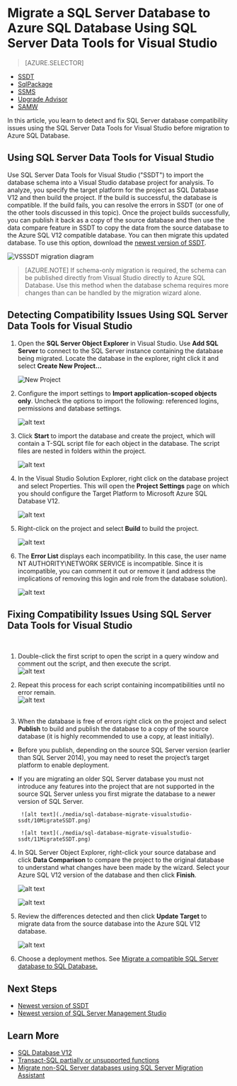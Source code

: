 <properties
   pageTitle="Fix SQL Server database compatibility issues before migration to SQL Database | Microsoft Azure"
   description="Microsoft Azure SQL Database, database migration, compatibility, SQL Azure Migration Wizard, SSDT"
   services="sql-database"
   documentationCenter=""
   authors="carlrabeler"
   manager="jhubbard"
   editor=""/>

<tags
   ms.service="sql-database"
   ms.devlang="NA"
   ms.topic="article"
   ms.tgt_pltfrm="NA"
   ms.workload="sqldb-migrate"
   ms.date="06/07/2016"
   ms.author="carlrab"/>

# Migrate a SQL Server Database to Azure SQL Database Using SQL Server Data Tools for Visual Studio 

> [AZURE.SELECTOR]
- [SSDT](sql-database-cloud-migrate-fix-compatibility-issues-ssdt.md)
- [SqlPackage](sql-database-cloud-migrate-determine-compatibility-sqlpackage.md)
- [SSMS](sql-database-cloud-migrate-determine-compatibility-ssms.md)
- [Upgrade Advisor](http://www.microsoft.com/download/details.aspx?id=48119)
- [SAMW](sql-database-cloud-migrate-fix-compatibility-issues.md)

In this article, you learn to detect and fix SQL Server database compatibility issues using the SQL Server Data Tools for Visual Studio before migration to Azure SQL Database.

## Using SQL Server Data Tools for Visual Studio

Use SQL Server Data Tools for Visual Studio ("SSDT") to import the database schema into a Visual Studio database project for analysis. To analyze, you specify the target platform for the project as SQL Database V12 and then build the project. If the build is successful, the database is compatible. If the build fails, you can resolve the errors in SSDT (or one of the other tools discussed in this topic). Once the project builds successfully, you can publish it back as a copy of the source database and then use the data compare feature in SSDT to copy the data from the source database to the Azure SQL V12 compatible database. You can then migrate this updated database. To use this option, download the [newest version of SSDT](https://msdn.microsoft.com/library/mt204009.aspx).

  ![VSSSDT migration diagram](./media/sql-database-cloud-migrate/03VSSSDTDiagram.png)

  > [AZURE.NOTE] If schema-only migration is required, the schema can be published directly from Visual Studio directly to Azure SQL Database. Use this method when the database schema requires more changes than can be handled by the migration wizard alone.

## Detecting Compatibility Issues Using SQL Server Data Tools for Visual Studio
   
1.	Open the **SQL Server Object Explorer** in Visual Studio. Use **Add SQL Server** to connect to the SQL Server instance containing the database being migrated. Locate the database in the explorer, right click it and select **Create New Project…**     
    
	![New Project](./media/sql-database-migrate-visualstudio-ssdt/02MigrateSSDT.png)    
   
2.	Configure the import settings to **Import application-scoped objects only**. Uncheck the options to import the following: referenced logins, permissions and database settings.    

    ![alt text](./media/sql-database-migrate-visualstudio-ssdt/03MigrateSSDT.png)    

3.	Click **Start** to import the database and create the project, which will contain a T-SQL script file for each object in the database. The script files are nested in folders within the project.    

    ![alt text](./media/sql-database-migrate-visualstudio-ssdt/04MigrateSSDT.png)    

4.	In the Visual Studio Solution Explorer, right click on the database project and select Properties. This will open the **Project Settings** page on which you should configure the Target Platform to Microsoft Azure SQL Database V12.    
    
    ![alt text](./media/sql-database-migrate-visualstudio-ssdt/05MigrateSSDT.png)    
    
5.	Right-click on the project and select **Build** to build the project.    
    
	![alt text](./media/sql-database-migrate-visualstudio-ssdt/06MigrateSSDT.png)    
    
6.	The **Error List** displays each incompatibility. In this case, the user name NT AUTHORITY\NETWORK SERVICE is incompatible. Since it is incompatible, you can comment it out or remove it (and address the implications of removing this login and role from the database solution).     
    
	![alt text](./media/sql-database-migrate-visualstudio-ssdt/07MigrateSSDT.png)    
    
## Fixing Compatibility Issues Using SQL Server Data Tools for Visual Studio        
      
1.	Double-click the first script to open the script in a query window and comment out the script, and then execute the script.     
	![alt text](./media/sql-database-migrate-visualstudio-ssdt/08MigrateSSDT.png)    

2.	Repeat this process for each script containing incompatibilities until no error remain.    
	![alt text](./media/sql-database-migrate-visualstudio-ssdt/09MigrateSSDT.png)    
     
3.	When the database is free of errors right click on the project and select **Publish** to build and publish the database to a copy of the source database (it is highly recommended to use a copy, at least initially).     
 - Before you publish, depending on the source SQL Server version (earlier than SQL Server 2014), you may need to reset the project’s target platform to enable deployment.     
 - If you are migrating an older SQL Server database you must not introduce any features into the project that are not supported in the source SQL Server unless you first migrate the database to a newer version of SQL Server.     

    	![alt text](./media/sql-database-migrate-visualstudio-ssdt/10MigrateSSDT.png)    
    
    	![alt text](./media/sql-database-migrate-visualstudio-ssdt/11MigrateSSDT.png)    
    
4.	In SQL Server Object Explorer, right-click your source database and click **Data Comparison** to compare the project to the original database to understand what changes have been made by the wizard. Select your Azure SQL V12 version of the database and then click **Finish**.    
    
	![alt text](./media/sql-database-migrate-visualstudio-ssdt/12MigrateSSDT.png)    
    
	![alt text](./media/sql-database-migrate-visualstudio-ssdt/13MigrateSSDT.png)    
    
5.	Review the differences detected and then click **Update Target** to migrate data from the source database into the Azure SQL V12 database.     
    
	![alt text](./media/sql-database-migrate-visualstudio-ssdt/14MigrateSSDT.png)    
    
6.	Choose a deployment methos. See [Migrate a compatible SQL Server database to SQL Database.](sql-database-cloud-migrate.md)  

## Next Steps

- [Newest version of SSDT](https://msdn.microsoft.com/library/mt204009.aspx)
- [Newest version of SQL Server Management Studio](https://msdn.microsoft.com/library/mt238290.aspx)

## Learn More

- [SQL Database V12](sql-database-v12-whats-new.md)
- [Transact-SQL partially or unsupported functions](sql-database-transact-sql-information.md)
- [Migrate non-SQL Server databases using SQL Server Migration Assistant](http://blogs.msdn.com/b/ssma/)